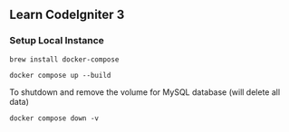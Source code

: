 ## Learn CodeIgniter 3

### Setup Local Instance
```
brew install docker-compose

docker compose up --build
```

To shutdown and remove the volume for MySQL database (will delete all data)
```
docker compose down -v
```